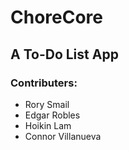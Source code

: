 # ChoreCore

## A To-Do List App

### Contributers:

- Rory Smail
- Edgar Robles
- Hoikin Lam
- Connor Villanueva
